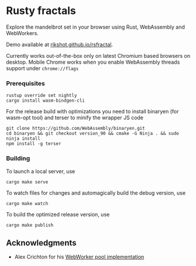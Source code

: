 # Rusty fractals

Explore the mandelbrot set in your browser using Rust, WebAssembly and WebWorkers. 

Demo available at [rikshot.github.io/rsfractal](https://rikshot.github.io/rsfractal). 

Currently works out-of-the-box only on latest Chromium based browsers on desktop. Mobile Chrome works when you enable WebAssembly threads support under `chrome://flags`

### Prerequisites

```
rustup override set nightly
cargo install wasm-bindgen-cli
```

For the release build with optimizations you need to install binaryen (for wasm-opt tool) and terser to minify the wrapper JS code

```
git clone https://github.com/WebAssembly/binaryen.git
cd binaryen && git checkout version_90 && cmake -G Ninja . && sudo ninja install
npm install -g terser
```

### Building

To launch a local server, use

```
cargo make serve
```

To watch files for changes and automagically build the debug version, use

```
cargo make watch
```

To build the optimized release version, use

```
cargo make publish
```

## Acknowledgments

* Alex Crichton for his [WebWorker pool implementation](https://github.com/rustwasm/wasm-bindgen/blob/master/examples/raytrace-parallel/src/pool.rs) 
